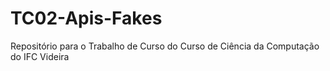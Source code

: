 # TC02-Apis-Fakes
Repositório para o Trabalho de Curso do Curso de Ciência da Computação do IFC Videira
